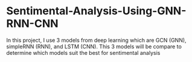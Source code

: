 # Sentimental-Analysis-Using-GNN-RNN-CNN

In this project, I use 3 models from deep learning which are GCN (GNN), simpleRNN (RNN), and LSTM (CNN). This 3 models will be compare to determine which models suit the best for sentimental analysis
